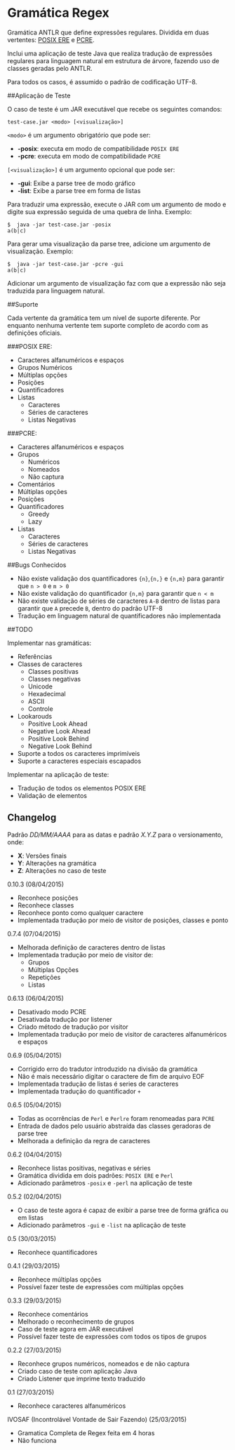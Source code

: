 # Gramática Regex

Gramática ANTLR que define expressões regulares. Dividida em duas vertentes: [POSIX ERE](http://pubs.opengroup.org/onlinepubs/9699919799/basedefs/V1_chap09.html) e [PCRE](http://www.pcre.org/).

Inclui uma aplicação de teste Java que realiza tradução de expressões regulares para linguagem natural em estrutura de árvore, fazendo uso de classes geradas pelo ANTLR.

Para todos os casos, é assumido o padrão de codificação UTF-8.

##Aplicação de Teste

O caso de teste é um JAR executável que recebe os seguintes comandos:

```
test-case.jar <modo> [<visualização>]
```

`<modo>` é um argumento obrigatório que pode ser:

- **-posix**: executa em modo de compatibilidade `POSIX ERE`
- **-pcre**:  executa em modo de compatibilidade `PCRE`

`[<visualização>]` é um argumento opcional que pode ser:

- **-gui**: Exibe a parse tree de modo gráfico
- **-list**: Exibe a parse tree em forma de listas

Para traduzir uma expressão, execute o JAR com um argumento de modo e digite sua expressão seguida de uma quebra de linha. Exemplo:

```
$  java -jar test-case.jar -posix
a(b|c)
```

Para gerar uma visualização da parse tree, adicione um argumento de visualização. Exemplo:

```
$  java -jar test-case.jar -pcre -gui
a(b|c)
```

Adicionar um argumento de visualização faz com que a expressão não seja traduzida para linguagem natural.

##Suporte

Cada vertente da gramática tem um nível de suporte diferente. Por enquanto nenhuma vertente tem suporte completo de acordo com as definições oficiais.

###POSIX ERE:
	
- Caracteres alfanuméricos e espaços
- Grupos Numéricos 
- Múltiplas opções
- Posições
- Quantificadores
- Listas
	- Caracteres
	- Séries de caracteres
	- Listas Negativas

###PCRE:

- Caracteres alfanuméricos e espaços
- Grupos
	- Numéricos 
	- Nomeados
	- Não captura
- Comentários
- Múltiplas opções
- Posições
- Quantificadores
	- Greedy
	- Lazy
- Listas
	- Caracteres
	- Séries de caracteres
	- Listas Negativas

##Bugs Conhecidos

- Não existe validação dos quantificadores `{n}`,`{n,}` e `{n,m}` para garantir que `n > 0` e `m > 0`
- Não existe validação do quantificador `{n,m}` para garantir que `n < m`
- Não existe validação de séries de caracteres `A-B` dentro de listas para garantir que `A` precede `B`, dentro do padrão UTF-8
- Tradução em linguagem natural de quantificadores não implementada

##TODO

Implementar nas gramáticas:

- Referências
- Classes de caracteres
	- Classes positivas
	- Classes negativas
	- Unicode
	- Hexadecimal
	- ASCII
	- Controle
- Lookarouds
	- Positive Look Ahead
	- Negative Look Ahead
	- Positive Look Behind
	- Negative Look Behind
- Suporte a todos os caracteres imprimíveis
- Suporte a caracteres especiais escapados

Implementar na aplicação de teste:

- Tradução de todos os elementos POSIX ERE
- Validação de elementos

## Changelog

Padrão *DD/MM/AAAA* para as datas e padrão *X.Y.Z* para o versionamento, onde:

- **X**: Versões finais
- **Y**: Alterações na gramática
- **Z**: Alterações no caso de teste

0.10.3 (08/04/2015)

- Reconhece posições
- Reconhece classes
- Reconhece ponto como qualquer caractere
- Implementada tradução por meio de visitor de posições, classes e ponto

0.7.4 (07/04/2015)

- Melhorada definição de caracteres dentro de listas
- Implementada tradução por meio de visitor de:
	- Grupos
	- Múltiplas Opções 
	- Repetições
	- Listas

0.6.13 (06/04/2015)

- Desativado modo PCRE
- Desativada tradução por listener
- Criado método de tradução por visitor
- Implementada tradução por meio de visitor de caracteres alfanuméricos e espaços

0.6.9 (05/04/2015)

- Corrigido erro do tradutor introduzido na divisão da gramática
- Não é mais necessário digitar o caractere de fim de arquivo EOF
- Implementada tradução de listas é series de caracteres
- Implementada tradução do quantificador `+`

0.6.5 (05/04/2015)

- Todas as ocorrências de `Perl` e `Perlre` foram renomeadas para `PCRE`
- Entrada de dados pelo usuário abstraída das classes geradoras de parse tree
- Melhorada a definição da regra de caracteres

0.6.2 (04/04/2015)

- Reconhece listas positivas, negativas e séries
- Gramática dividida em dois padrões: `POSIX ERE` e `Perl`
- Adicionado parâmetros `-posix` e `-perl` na aplicação de teste

0.5.2 (02/04/2015)

- O caso de teste agora é capaz de exibir a parse tree de forma gráfica ou em listas
- Adicionado parâmetros `-gui` e `-list` na aplicação de teste

0.5 (30/03/2015)

- Reconhece quantificadores

0.4.1  (29/03/2015)

- Reconhece múltiplas opções
- Possível fazer teste de expressões com múltiplas opções

0.3.3 (29/03/2015)

- Reconhece comentários
- Melhorado o reconhecimento de grupos
- Caso de teste agora em JAR executável
- Possível fazer teste de expressões com todos os tipos de grupos

0.2.2 (27/03/2015)

- Reconhece grupos numéricos, nomeados e de não captura
- Criado caso de teste com aplicação Java
- Criado Listener que imprime texto traduzido

0.1 (27/03/2015)

- Reconhece caracteres alfanuméricos

IVOSAF (Incontrolável Vontade de Sair Fazendo) (25/03/2015)

- Gramatica Completa de Regex feita em 4 horas
- Não funciona
